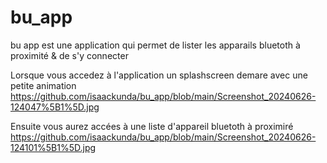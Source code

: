 # bu_app
 bu app est une application qui permet de lister les apparails bluetoth à proximité & de s'y connecter

 Lorsque vous accedez à l'application un splashscreen demare avec une petite animation
https://github.com/isaackunda/bu_app/blob/main/Screenshot_20240626-124047%5B1%5D.jpg

Ensuite vous aurez accées à une liste d'appareil bluetoth à proximiré
https://github.com/isaackunda/bu_app/blob/main/Screenshot_20240626-124101%5B1%5D.jpg
